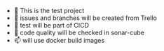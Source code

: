 - 👋 This is the test project 
- 👀 issues and branches will be created from Trello
- 🌱 test will be part of CICD
- 💞️ code quality will be checked in sonar-cube
- 📫 will use docker build images

